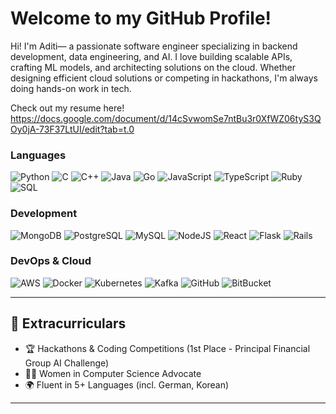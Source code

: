 # Welcome to my GitHub Profile!
Hi! I'm Aditi— a passionate software engineer specializing in backend development, data engineering, and AI. I love building scalable APIs, crafting ML models, and architecting solutions on the cloud. Whether designing efficient cloud solutions or competing in hackathons, I'm always doing hands-on work in tech.

Check out my resume here! https://docs.google.com/document/d/14cSvwomSe7ntBu3r0XfWZ06tyS3QOy0jA-73F37LtUI/edit?tab=t.0 

### **Languages**  
![Python](https://img.shields.io/badge/Python-3776AB?style=for-the-badge&logo=python&logoColor=white)  ![C](https://img.shields.io/badge/C-A8B9CC?style=for-the-badge&logo=c&logoColor=black)  ![C++](https://img.shields.io/badge/C%2B%2B-00599C?style=for-the-badge&logo=c%2B%2B&logoColor=white)  ![Java](https://img.shields.io/badge/Java-ED8B00?style=for-the-badge&logo=openjdk&logoColor=white)  ![Go](https://img.shields.io/badge/Go-00ADD8?style=for-the-badge&logo=go&logoColor=white)  ![JavaScript](https://img.shields.io/badge/JavaScript-F7DF1E?style=for-the-badge&logo=javascript&logoColor=black)  ![TypeScript](https://img.shields.io/badge/TypeScript-007ACC?style=for-the-badge&logo=typescript&logoColor=white)  ![Ruby](https://img.shields.io/badge/Ruby-CC342D?style=for-the-badge&logo=ruby&logoColor=white)  ![SQL](https://img.shields.io/badge/SQL-4479A1?style=for-the-badge&logo=postgresql&logoColor=white)  

### **Development**  
![MongoDB](https://img.shields.io/badge/MongoDB-47A248?style=for-the-badge&logo=mongodb&logoColor=white)  ![PostgreSQL](https://img.shields.io/badge/PostgreSQL-336791?style=for-the-badge&logo=postgresql&logoColor=white)  ![MySQL](https://img.shields.io/badge/MySQL-4479A1?style=for-the-badge&logo=mysql&logoColor=white)  ![NodeJS](https://img.shields.io/badge/NodeJS-4479A1?style=for-the-badge&logo=nodejs&logoColor=white) ![React](https://img.shields.io/badge/React-61DAFB?style=for-the-badge&logo=react&logoColor=black)  ![Flask](https://img.shields.io/badge/Flask-000000?style=for-the-badge&logo=flask&logoColor=white)  ![Rails](https://img.shields.io/badge/Rails-CC0000?style=for-the-badge&logo=ruby-on-rails&logoColor=white) 

### **DevOps & Cloud**  
![AWS](https://img.shields.io/badge/AWS-FF9900?style=for-the-badge&logo=amazon-aws&logoColor=white)  ![Docker](https://img.shields.io/badge/Docker-2496ED?style=for-the-badge&logo=docker&logoColor=white)  ![Kubernetes](https://img.shields.io/badge/Kubernetes-326CE5?style=for-the-badge&logo=kubernetes&logoColor=white)  ![Kafka](https://img.shields.io/badge/Kafka-231F20?style=for-the-badge&logo=apache-kafka&logoColor=white)  ![GitHub](https://img.shields.io/badge/GitHub-181717?style=for-the-badge&logo=github&logoColor=white)  ![BitBucket](https://img.shields.io/badge/Bitbucket-0052CC?style=for-the-badge&logo=bitbucket&logoColor=white)  

---

## 🌟 Extracurriculars
- 🏆 Hackathons & Coding Competitions (1st Place - Principal Financial Group AI Challenge)  
- 👩‍💻 Women in Computer Science Advocate  
- 🌍 Fluent in 5+ Languages (incl. German, Korean)  
---
